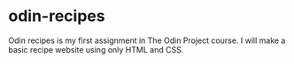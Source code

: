 # odin-recipes

Odin recipes is my first assignment in The Odin Project course. I will make a basic recipe website using only HTML and CSS.
